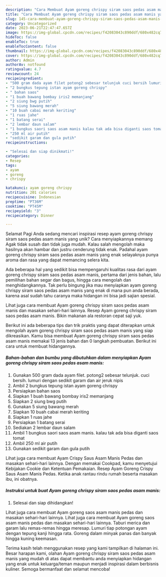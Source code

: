 ```yaml
---
description: "Cara Membuat Ayam goreng chrispy siram saos pedas asam manis yang Lezat, Lezat"
title: "Cara Membuat Ayam goreng chrispy siram saos pedas asam manis yang Lezat, Lezat"
slug: 145-cara-membuat-ayam-goreng-chrispy-siram-saos-pedas-asam-manis-yang-lezat-lezat
category: Uncategorized
date: 2023-06-21T22:47:47.657Z
image: https://img-global.cpcdn.com/recipes/f42083043c890ddf/680x482cq70/ayam-goreng-chrispy-siram-saos-pedas-asam-manis-foto-resep-utama.jpg
hideToc: false
enableToc: true
enableTocContent: false
thumbnail: https://img-global.cpcdn.com/recipes/f42083043c890ddf/680x482cq70/ayam-goreng-chrispy-siram-saos-pedas-asam-manis-foto-resep-utama.jpg
cover: https://img-global.cpcdn.com/recipes/f42083043c890ddf/680x482cq70/ayam-goreng-chrispy-siram-saos-pedas-asam-manis-foto-resep-utama.jpg
author: Admin
authorAv: notfound
ratingvalue: 4.7
reviewcount: 24
recipeingredient:
- "500 gram dada ayam filet potong2 sebesar telunjuk cuci bersih lumuri dengan sedikit garam dan air jeruk nipis"
- "2 bungkus tepung istan ayam goreng chrispy"
- " bahan saos"
- "1 buah bawang bombay iris2 memanjang"
- "2 siung bwg putih"
- "5 siung bawang merah"
- "10 buah cabai merah keriting"
- "1 ruas jahe"
- "1 batang serai"
- "2 lembar daun salam"
- "1 bungkus saori saos asam manis kalau tak ada bisa diganti saos tomat"
- "250 ml air putih"
- "sedikit garam dan gula putih"
recipeinstructions:

- "Selesai dan siap dinikmati!"
categories:
- Resep
tags:
- ayam
- goreng
- chrispy

katakunci: ayam goreng chrispy 
nutrition: 201 calories
recipecuisine: Indonesian
preptime: "PT36M"
cooktime: "PT45M"
recipeyield: "3"
recipecategory: Dinner

---
```



Selamat Pagi Anda sedang mencari inspirasi resep ayam goreng chrispy siram saos pedas asam manis yang unik? Cara menyiapkannya memang Agak tidak susah dan tidak juga mudah. Kalau salah mengolah maka hasilnya akan hambar dan justru cenderung tidak enak. Padahal ayam goreng chrispy siram saos pedas asam manis yang enak selayaknya punya aroma dan rasa yang dapat memancing selera kita.


Ada beberapa hal yang sedikit bisa mempengaruhi kualitas rasa dari ayam goreng chrispy siram saos pedas asam manis, pertama dari jenis bahan, lalu pemilihan bahan segar dan bagus, hingga cara mengolah dan menghidangkannya. Tak perlu bingung jika mau menyiapkan ayam goreng chrispy siram saos pedas asam manis yang enak di mana pun anda berada, karena asal sudah tahu caranya maka hidangan ini bisa jadi sajian spesial.

Lihat juga cara membuat Ayam goreng chrispy siram saos pedas asam manis dan masakan sehari-hari lainnya. Resep Ayam goreng chrispy siram saos pedas asam manis. Bikin makanan ala restoran cepat saji yuk.


Berikut ini ada beberapa tips dan trik praktis yang dapat diterapkan untuk mengolah ayam goreng chrispy siram saos pedas asam manis yang siap dikreasikan. Kamu bisa membuat Ayam goreng chrispy siram saos pedas asam manis memakai 13 jenis bahan dan 0 langkah pembuatan. Berikut ini cara untuk membuat hidangannya.

<!--inarticleads1-->

##### Bahan-bahan dan bumbu yang dibutuhkan dalam menyiapkan Ayam goreng chrispy siram saos pedas asam manis:

1. Gunakan 500 gram dada ayam filet. potong2 sebesar telunjuk. cuci bersih. lumuri dengan sedikit garam dan air jeruk nipis
1. Ambil 2 bungkus tepung istan ayam goreng chrispy
1. Persiapkan  bahan saos
1. Siapkan 1 buah bawang bombay iris2 memanjang
1. Siapkan 2 siung bwg putih
1. Gunakan 5 siung bawang merah
1. Siapkan 10 buah cabai merah keriting
1. Siapkan 1 ruas jahe
1. Persiapkan 1 batang serai
1. Sediakan 2 lembar daun salam
1. Ambil 1 bungkus saori saos asam manis. kalau tak ada bisa diganti saos tomat
1. Ambil 250 ml air putih
1. Gunakan sedikit garam dan gula putih


Lihat juga cara membuat Ayam Crispy Saus Asam Manis Pedas dan masakan sehari-hari lainnya. Dengan memakai Cookpad, kamu menyetujui Kebijakan Cookie dan Ketentuan Pemakaian. Resep Ayam Goreng Crispy Saus Asam Manis Pedas. Ketika anak rantau rindu rumah beserta masakan ibu, ini obatnya. 

<!--inarticleads2-->

##### Instruksi untuk buat Ayam goreng chrispy siram saos pedas asam manis:


1. Selesai dan siap dihidangkan!

Lihat juga cara membuat Ayam goreng saos asam manis pedas dan masakan sehari-hari lainnya. Lihat juga cara membuat Ayam goreng saos asam manis pedas dan masakan sehari-hari lainnya. Taburi merica dan garam lalu remas-remas hingga meresap. Lumuri tiap potongan ayam dengan tepung kanji hingga rata. Goreng dalam minyak panas dan banyak hingga kuning keemasan. 

Terima kasih telah menggunakan resep yang kami tampilkan di halaman ini. Besar harapan kami, olahan Ayam goreng chrispy siram saos pedas asam manis yang mudah di atas dapat membantu anda menyiapkan hidangan yang enak untuk keluarga/teman maupun menjadi inspirasi dalam berbisnis kuliner. Semoga bermanfaat dan selamat mencoba!
